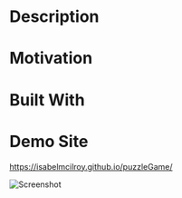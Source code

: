 # Description 

# Motivation

# Built With

# Demo Site
https://isabelmcilroy.github.io/puzzleGame/

![Screenshot](Images/Capture.jpg.jpg)
